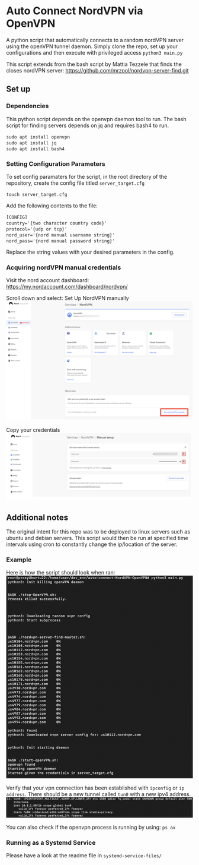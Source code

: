 # Auto Connect NordVPN via OpenVPN

A python script that automatically connects to a random nordVPN server using the openVPN tunnel daemon. 
Simply clone the repo, set up your configurations and then execute with privileged access ```python3 main.py``` 

This script extends from the bash script by Mattia Tezzele that finds the closes nordVPN server: https://github.com/mrzool/nordvpn-server-find.git

## Set up
### Dependencies

This python script depends on the openvpn daemon tool to run. The bash script for finding servers depends on jq and requires bash4 to run.
```text
sudo apt install openvpn
sudo apt install jq
sudo apt install bash4
```

### Setting Configuration Parameters
To set config paramaters for the script, in the root directory of the repository, create the config file titled ```server_target.cfg``` 
```commandline
touch server_target.cfg
```

Add the following contents to the file:
```text
[CONFIG]
country='{two character country code}'
protocol='{udp or tcp}'
nord_user='{nord manual username string}'
nord_pass='{nord manual password string}'
```
Replace the string values with your desired parameters in the config.


### Acquiring nordVPN manual credentials
Visit the nord account dashboard: https://my.nordaccount.com/dashboard/nordvpn/

Scroll down and select: Set Up NordVPN manually
![dashboard image](./img/dashboard.png)

Copy your credentials
![cred_image](./img/cred.png)


## Additional notes
The original intent for this repo was to be deployed to linux servers such as ubuntu and debian servers. 
This script would then be run at specified time intervals using cron to constantly change the ip/location of the server.

### Example

Here is how the script should look when ran:
![sequence image](./img/sequence.png)

Verify that your vpn connection has been established with ```ipconfig``` or ```ip address```.
There should be a new tunnel called ```tun0``` with a new ipv4 address.
![tun0 image](./img/tun0.png)

You can also check if the openvpn process is running by using: ```ps ax``` 

### Running as a Systemd Service
Please have a look at the readme file in ```systemd-service-files/```